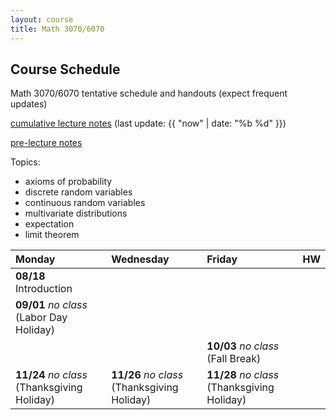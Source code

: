 ```yaml
---
layout: course
title: Math 3070/6070
---
```


## Course Schedule

Math 3070/6070 tentative schedule and handouts (expect frequent updates)

[cumulative lecture notes](../notes/combined.pdf) (last update: {{ "now" | date: "%b %d" }})

[pre-lecture notes](../notes/current.pdf)


<!---->

Topics:

- axioms of probability
- discrete random variables
- continuous random variables
- multivariate distributions
- expectation
- limit theorem


| Monday | Wednesday | Friday | HW |
|:-----------|:-----------|:------------|:---|
| **08/18** Introduction |   |  |  |
| **09/01** _no class_ (Labor Day Holiday) | | | |
| | | **10/03** _no class_ (Fall Break) | |
| **11/24** _no class_ (Thanksgiving Holiday) | **11/26**  _no class_ (Thanksgiving Holiday) | **11/28**  _no class_ (Thanksgiving Holiday) | |

